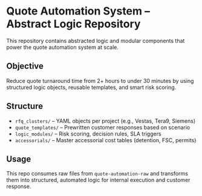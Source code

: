 # Quote Automation System – Abstract Logic Repository

This repository contains abstracted logic and modular components that power the quote automation system at scale.

## Objective

Reduce quote turnaround time from 2+ hours to under 30 minutes by using structured logic objects, reusable templates, and smart risk scoring.

## Structure

- `rfq_clusters/` – YAML objects per project (e.g., Vestas, Tera9, Siemens)
- `quote_templates/` – Prewritten customer responses based on scenario
- `logic_modules/` – Risk scoring, decision rules, SLA triggers
- `accessorials/` – Master accessorial cost tables (detention, FSC, permits)

## Usage

This repo consumes raw files from `quote-automation-raw` and transforms them into structured, automated logic for internal execution and customer response.
